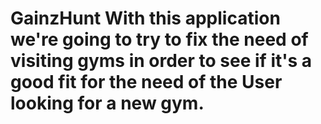# GainzHunt  With this application we're going to try to fix the need of visiting gyms in order to see if it's a good fit for the need of the User looking for a new gym.
